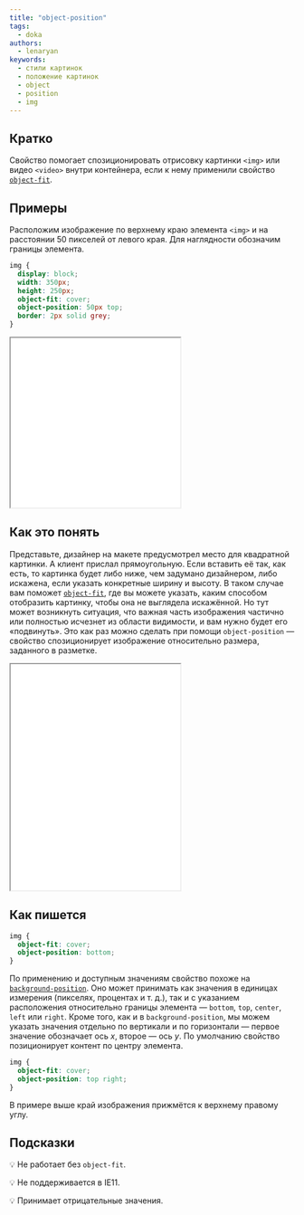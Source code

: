 ```yaml
---
title: "object-position"
tags:
  - doka
authors:
  - lenaryan
keywords:
  - стили картинок
  - положение картинок
  - object
  - position
  - img
---
```


## Кратко

Свойство помогает спозиционировать отрисовку картинки `<img>` или видео `<video>` внутри контейнера, если к нему применили свойство [`object-fit`](/css/doka/object-fit).

## Примеры

Расположим изображение по верхнему краю элемента `<img>` и на расстоянии 50 пикселей от левого края. Для наглядности обозначим границы элемента.

```css
img {
  display: block;
  width: 350px;
  height: 250px;
  object-fit: cover;
  object-position: 50px top;
  border: 2px solid grey;
}
```

<iframe title="Пример object-position" src="demos/example.html" height="300"></iframe>

## Как это понять

Представьте, дизайнер на макете предусмотрел место для квадратной картинки. А клиент прислал прямоугольную. Если вставить её так, как есть, то картинка будет либо ниже, чем задумано дизайнером, либо искажена, если указать конкретные ширину и высоту. В таком случае вам поможет [`object-fit`](/css/doka/object-fit), где вы можете указать, каким способом отобразить картинку, чтобы она не выглядела искажённой. Но тут может возникнуть ситуация, что важная часть изображения частично или полностью исчезнет из области видимости, и вам нужно будет его «подвинуть». Это как раз можно сделать при помощи `object-position` — свойство спозиционирует изображение относительно размера, заданного в разметке.

<iframe title="Как понять object-position" src="demos/understand.html" height="400"></iframe>

## Как пишется

```css
img {
  object-fit: cover;
  object-position: bottom;
}
```

По применению и доступным значениям свойство похоже на [`background-position`](/css/doka/background-position). Оно может принимать как значения в единицах измерения (пикселях, процентах и т. д.), так и с указанием расположения относительно границы элемента — `bottom`, `top`, `center`, `left` или `right`. Кроме того, как и в `background-position`, мы можем указать значения отдельно по вертикали и по горизонтали — первое значение обозначает ось _x_, второе — ось _y_. По умолчанию свойство позиционирует контент по центру элемента.

```css
img {
  object-fit: cover;
  object-position: top right;
}
```

В примере выше край изображения прижмётся к верхнему правому углу.

## Подсказки

💡 Не работает без `object-fit`.

💡 Не поддерживается в IE11.

💡 Принимает отрицательные значения.
